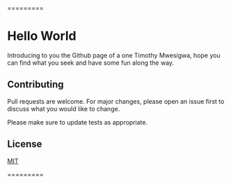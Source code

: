 =========

# Hello World

Introducing to you the Github page of a one Timothy Mwesigwa, hope you can find what you seek and have some fun along the way.

## Contributing
Pull requests are welcome. For major changes, please open an issue first to discuss what you would like to change.

Please make sure to update tests as appropriate.

## License
[MIT](https://choosealicense.com/licenses/mit/)

=========

